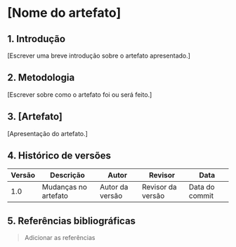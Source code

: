 # [Nome do artefato]

## 1. Introdução

[Escrever uma breve introdução sobre o artefato apresentado.]

## 2. Metodologia

[Escrever sobre como o artefato foi ou será feito.]

## 3. [Artefato]

[Apresentação do artefato.]

## 4. Histórico de versões

| Versão | Descrição            | Autor           | Revisor           | Data           |
| ------ | -------------------- | --------------- | ----------------- | -------------- |
| 1.0    | Mudanças no artefato | Autor da versão | Revisor da versão | Data do commit |

## 5. Referências bibliográficas

> Adicionar as referências
